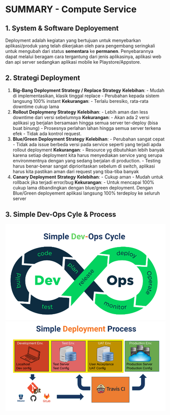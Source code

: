 # SUMMARY - Compute Service

## 1. System & Software Deployement

Deployment adalah kegiatan yang bertujuan untuk menyebarkan aplikasi/produk yang telah dikerjakan oleh para pengembang seringkali untuk mengubah dari status **sementara** ke **permanen**. Penyebarannya dapat melalui beragam cara tergantung dari jenis aplikasinya, aplikasi web dan api server sedangkan aplikasi mobile ke Playstore/Appstore.

## 2. Strategi Deployment

1. **Big-Bang Deployment Strategy / Replace Strategy**
    **Kelebihan**:
        - Mudah di implementasikan, klasik tinggal replace
        - Perubahan kepada sistem langsung 100% instant
    **Kekurangan**:
        - Terlalu beresiko, rata-rata downtime cukup lama
2. **Rollout Deploymeny Strategy**
    **Kelebihan**:
        - Lebih aman dan less downtime dari versi sebelumnya
    **Kekurangan**:
        - Akan ada 2 versi aplikasi yg berjalan bersamaan hingga semua server ter-deploy (bisa buat binung)
        - Prosesnya perlahan lahan hingga semua server terkena efek
        - Tidak ada kontrol request.
3. **Blue/Green Deployment Strategy**
    **Kelebihan**:
        - Perubahan sangat cepat
        - Tidak ada issue berbeda versi pada service seperti yang terjadi apda rollout deployment
    **Kekurangan**:
        - Resource yg dibutuhkan lebih banyak karena setiap deployment kita harus menyediakan service yang serupa environmentnya dengan yang sedang berjalan di production.
        - Testing harus benar-benar sangat diprioritaskan sebelum di switch, aplikasi harus kita pastikan aman dari request yang tiba-tiba banyak
4. **Canary Deployment Strategy**
    **Kelebihan**:
        - Cukup aman
        - Mudah untuk rollback jika terjadi error/bug
    **Kekurangan**:
        - Untuk mencapai 100% cukup lama dibandingkan dengan blue/green deployment. Dengan Blue/Green deployement aplikasi langsung 100% terdeploy ke seluruh server

## 3. Simple Dev-Ops Cyle & Process

![Cycle](screenshots/devops-cycle.png)
![Process](screenshots/devops-process.png)